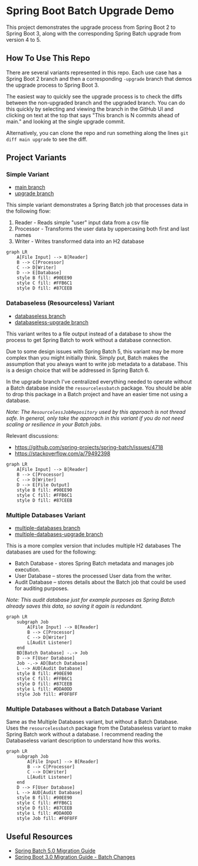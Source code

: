 # Spring Boot Batch Upgrade Demo

This project demonstrates the upgrade process from Spring Boot 2 to Spring Boot 3, along with the corresponding Spring
Batch upgrade from version 4 to 5.

## How To Use This Repo

There are several variants represented in this repo. Each use case has a Spring Boot 2 branch and then a corresponding `-upgrade`
branch that demos the upgrade process to Spring Boot 3.

The easiest way to quickly see the upgrade process is to check the diffs between the non-upgraded branch and the 
upgraded branch. You can do this quickly by selecting and viewing the branch in the GitHub UI and clicking on text at
the top that says "This branch is N commits ahead of main." and looking at the single upgrade commit. 

Alternatively, you can clone the repo and run something along the lines `git diff main upgrade` to see the diff.

## Project Variants

### Simple Variant

* [main branch](https://github.com/JamesMcMahon/spring-boot-demo-batchupgrade/tree/main)
* [upgrade branch](https://github.com/JamesMcMahon/spring-boot-demo-batchupgrade/tree/upgrade)

This simple variant demonstrates a Spring Batch job that processes data in the following flow:

1. Reader - Reads simple "user" input data from a csv file
2. Processor - Transforms the user data by uppercasing both first and last names
3. Writer - Writes transformed data into an H2 database

```mermaid
graph LR
    A[File Input] --> B[Reader]
    B --> C[Processor]
    C --> D[Writer]
    D --> E[Database]
    style B fill: #90EE90
    style C fill: #FFB6C1
    style D fill: #87CEEB
```

### Databaseless (Resourceless) Variant

* [databaseless branch](https://github.com/JamesMcMahon/spring-boot-demo-batchupgrade/tree/databaseless)
* [databaseless-upgrade branch](https://github.com/JamesMcMahon/spring-boot-demo-batchupgrade/tree/databaseless-upgrade)

This variant writes to a file output instead of a database to show the process to get Spring Batch
to work without a database connection.

Due to some design issues with Spring Batch 5, this variant may be more complex than you might initially think. 
Simply put, Batch makes the assumption that you always want to write job metadata to a database. 
This is a design choice that will be addressed in Spring Batch 6.

In the upgrade branch I've centralized everything needed to operate without a Batch database inside the 
`resourcelessbatch` package. You should be able to drop this package in a Batch project and have an easier time
not using a database.

*Note: The `ResourcelessJobRepository` used by this approach is not thread safe. In general, only take the approach in this variant if you do not need scaling or resilience in your Batch jobs.*

Relevant discussions:

- https://github.com/spring-projects/spring-batch/issues/4718
- https://stackoverflow.com/a/79492398

```mermaid
graph LR
    A[File Input] --> B[Reader]
    B --> C[Processor]
    C --> D[Writer]
    D --> E[File Output]
    style B fill: #90EE90
    style C fill: #FFB6C1
    style D fill: #87CEEB
```

### Multiple Databases Variant

* [multiple-databases branch](https://github.com/JamesMcMahon/spring-boot-demo-batchupgrade/tree/multiple-databases)
* [multiple-databases-upgrade branch](https://github.com/JamesMcMahon/spring-boot-demo-batchupgrade/tree/multiple-databases-upgrade)

This is a more complex version that includes multiple H2 databases
The databases are used for the following:

* Batch Database - stores Spring Batch metadata and manages job execution.
* User Database – stores the processed User data from the writer.
* Audit Database – stores details about the Batch job that could be used for auditing purposes.

*Note: This audit database just for example purposes as Spring Batch already saves this data, so saving it again is
redundant.*

```mermaid
graph LR
    subgraph Job
        A[File Input] --> B[Reader]
        B --> C[Processor]
        C --> D[Writer]
        L[Audit Listener]
    end
    BD[Batch Database] -.-> Job
    D --> F[User Database]
    Job -.-> AD[Batch Database]
    L --> AUD[Audit Database]
    style B fill: #90EE90
    style C fill: #FFB6C1
    style D fill: #87CEEB
    style L fill: #DDA0DD
    style Job fill: #F0F8FF
```

### Multiple Databases without a Batch Database Variant

Same as the Multiple Databases variant, but without a Batch Database. Uses the `resourcelessbatch` package from the
Databaseless variant to make Spring Batch work without a database. I recommend reading the Databaseless variant
description to understand how this works.

```mermaid
graph LR
    subgraph Job
        A[File Input] --> B[Reader]
        B --> C[Processor]
        C --> D[Writer]
        L[Audit Listener]
    end
    D --> F[User Database]
    L --> AUD[Audit Database]
    style B fill: #90EE90
    style C fill: #FFB6C1
    style D fill: #87CEEB
    style L fill: #DDA0DD
    style Job fill: #F0F8FF
```

## Useful Resources

* [Spring Batch 5.0 Migration Guide](https://github.com/spring-projects/spring-batch/wiki/Spring-Batch-5.0-Migration-Guide)
* [Spring Boot 3.0 Migration Guide - Batch Changes](https://github.com/spring-projects/spring-boot/wiki/Spring-Boot-3.0-Migration-Guide#spring-batch-changes)
